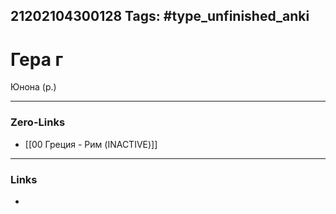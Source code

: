 21202104300128
Tags: #type_unfinished_anki
---
# Гера г

Юнона (р.)

---
### Zero-Links
- [[00 Греция - Рим (INACTIVE)]]
---
### Links
-